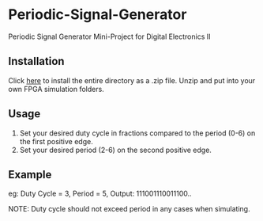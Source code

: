 # Periodic-Signal-Generator
Periodic Signal Generator Mini-Project for Digital Electronics II

## Installation
Click [here](https://github.com/Mark5431/Adjustable-Frequency-Divider/archive/refs/heads/main.zip) to install the entire directory as a .zip file. Unzip and put into your own FPGA simulation folders.

## Usage
1) Set your desired duty cycle in fractions compared to the period (0-6) on the first positive edge.
2) Set your desired period (2-6) on the second positive edge.

## Example
eg: Duty Cycle = 3, Period = 5,
    Output: 111001110011100..

NOTE: Duty cycle should not exceed period in any cases when simulating.
